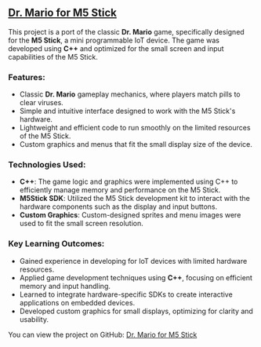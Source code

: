 ## [Dr. Mario for M5 Stick](https://github.com/yourusername/DrMarioM5Stick)

This project is a port of the classic **Dr. Mario** game, specifically designed for the **M5 Stick**, a mini programmable IoT device. The game was developed using **C++** and optimized for the small screen and input capabilities of the M5 Stick.

### Features:
- Classic **Dr. Mario** gameplay mechanics, where players match pills to clear viruses.
- Simple and intuitive interface designed to work with the M5 Stick's hardware.
- Lightweight and efficient code to run smoothly on the limited resources of the M5 Stick.
- Custom graphics and menus that fit the small display size of the device.

### Technologies Used:
- **C++**: The game logic and graphics were implemented using C++ to efficiently manage memory and performance on the M5 Stick.
- **M5Stick SDK**: Utilized the M5 Stick development kit to interact with the hardware components such as the display and input buttons.
- **Custom Graphics**: Custom-designed sprites and menu images were used to fit the small screen resolution.

### Key Learning Outcomes:
- Gained experience in developing for IoT devices with limited hardware resources.
- Applied game development techniques using **C++**, focusing on efficient memory and input handling.
- Learned to integrate hardware-specific SDKs to create interactive applications on embedded devices.
- Developed custom graphics for small displays, optimizing for clarity and usability.

You can view the project on GitHub: [Dr. Mario for M5 Stick](https://github.com/ZakariaRabahi/DrMarioM5Stick)
